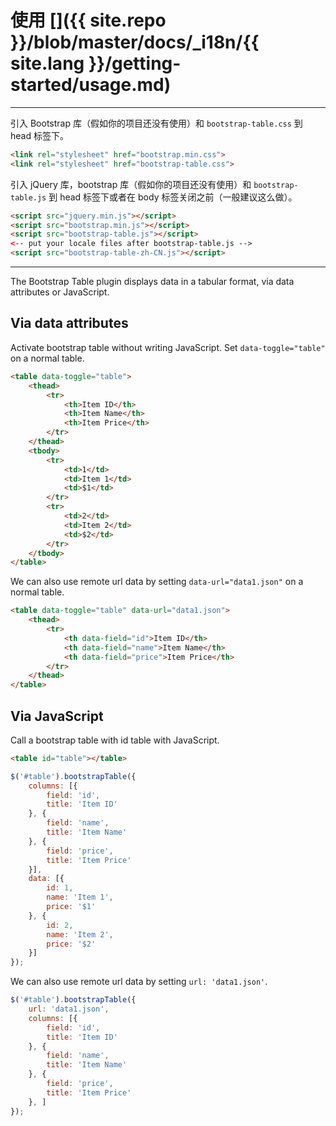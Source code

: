 # 使用 []({{ site.repo }}/blob/master/docs/_i18n/{{ site.lang }}/getting-started/usage.md)

---

引入 Bootstrap 库（假如你的项目还没有使用）和 `bootstrap-table.css` 到 head 标签下。

```html
<link rel="stylesheet" href="bootstrap.min.css">
<link rel="stylesheet" href="bootstrap-table.css">
```

引入 jQuery 库，bootstrap 库（假如你的项目还没有使用）和 `bootstrap-table.js` 到 head 标签下或者在 body 标签关闭之前（一般建议这么做）。

```html
<script src="jquery.min.js"></script>
<script src="bootstrap.min.js"></script>
<script src="bootstrap-table.js"></script>
<-- put your locale files after bootstrap-table.js -->
<script src="bootstrap-table-zh-CN.js"></script>
```

---

The Bootstrap Table plugin displays data in a tabular format, via data attributes or JavaScript.

## Via data attributes

Activate bootstrap table without writing JavaScript. Set `data-toggle="table"` on a normal table.

```html
<table data-toggle="table">
    <thead>
        <tr>
            <th>Item ID</th>
            <th>Item Name</th>
            <th>Item Price</th>
        </tr>
    </thead>
    <tbody>
        <tr>
            <td>1</td>
            <td>Item 1</td>
            <td>$1</td>
        </tr>
        <tr>
            <td>2</td>
            <td>Item 2</td>
            <td>$2</td>
        </tr>
    </tbody>
</table>
```

We can also use remote url data by setting `data-url="data1.json"` on a normal table.

```html
<table data-toggle="table" data-url="data1.json">
    <thead>
        <tr>
            <th data-field="id">Item ID</th>
            <th data-field="name">Item Name</th>
            <th data-field="price">Item Price</th>
        </tr>
    </thead>
</table>
```

## Via JavaScript

Call a bootstrap table with id table with JavaScript.

```html
<table id="table"></table>
```

```js
$('#table').bootstrapTable({
    columns: [{
        field: 'id',
        title: 'Item ID'
    }, {
        field: 'name',
        title: 'Item Name'
    }, {
        field: 'price',
        title: 'Item Price'
    }],
    data: [{
        id: 1,
        name: 'Item 1',
        price: '$1'
    }, {
        id: 2,
        name: 'Item 2',
        price: '$2'
    }]
});
```

We can also use remote url data by setting `url: 'data1.json'`.

```js
$('#table').bootstrapTable({
    url: 'data1.json',
    columns: [{
        field: 'id',
        title: 'Item ID'
    }, {
        field: 'name',
        title: 'Item Name'
    }, {
        field: 'price',
        title: 'Item Price'
    }, ]
});
```
